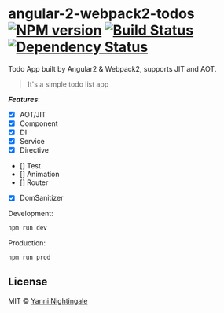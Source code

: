 # angular-2-webpack2-todos [![NPM version][npm-image]][npm-url] [![Build Status][travis-image]][travis-url] [![Dependency Status][daviddm-image]][daviddm-url]

Todo App built by Angular2 & Webpack2, supports JIT and AOT.

>It's a simple todo list app

***Features***:

 - [x] AOT/JIT
 - [x] Component
 - [x] DI
 - [x] Service
 - [x] Directive
 - [] Test
 - [] Animation
 - [] Router
 - [x] DomSanitizer

Development:

```sh
npm run dev
```

Production:

```sh
npm run prod
```

## License

MIT © [Yanni Nightingale](http://yanni4night.com)

[npm-image]: https://badge.fury.io/js/angular2-webpack2-todos.svg
[npm-url]: https://npmjs.org/package/angular2-webpack2-todos
[travis-image]: https://travis-ci.org/yanni4night/angular2-webpack2-todos.svg?branch=master
[travis-url]: https://travis-ci.org/yanni4night/angular2-webpack2-todos
[daviddm-image]: https://david-dm.org/yanni4night/angular-2-webpack2-todos.svg?theme=shields.io
[daviddm-url]: https://david-dm.org/yanni4night/angular2-webpack2-todos
